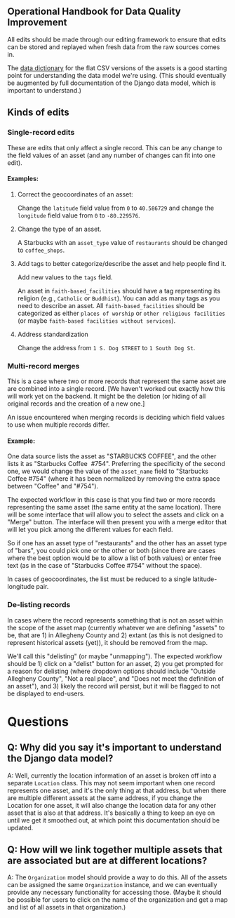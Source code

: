 ## Operational Handbook for Data Quality Improvement

All edits should be made through our editing framework to ensure that edits can be stored and replayed when fresh data from the raw sources comes in.

The [data dictionary](https://github.com/WPRDC/asset-hound/blob/master/assets-data-dictionary.csv) for the flat CSV versions of the assets is a good starting point for understanding the data model we're using. (This should eventually be augmented by full documentation of the Django data model, which is important to understand.)

## Kinds of edits
### Single-record edits
These are edits that only affect a single record. This can be any change to the field values of an asset (and any number of changes can fit into one edit).

#### Examples:
1) Correct the geocoordinates of an asset:

   Change the `latitude` field value from `0` to `40.586729` and change the `longitude` field value from `0` to `-80.229576`.

2) Change the type of an asset.

   A Starbucks with an `asset_type` value of `restaurants` should be changed to `coffee_shops`.

3) Add tags to better categorize/describe the asset and help people find it.

   Add new values to the `tags` field.

   An asset in `faith-based_facilities` should have a tag representing its religion (e.g., `Catholic` or `Buddhist`). You can add as many tags as you need to describe an asset. All `faith-based_facilities` should be categorized as either `places of worship` or `other religious facilities` (or maybe `faith-based facilities without services`).

4) Address standardization

   Change the address from `1 S. Dog STREET` to `1 South Dog St`.


### Multi-record merges
This is a case where two or more records that represent the same asset are are combined into a single record.
[We haven't worked out exactly how this will work yet on the backend. It might be the deletion (or hiding of all original records and the creation of a new one.]

An issue encountered when merging records is deciding which field values to use when multiple records differ.

#### Example:
One data source lists the asset as "STARBUCKS COFFEE", and the other lists it as "Starbucks Coffee&nbsp; #754". Preferring the specificity of the second one, we would change the value of the `asset_name` field to "Starbucks Coffee #754" (where it has been normalized by removing the extra space between "Coffee" and "#754").

The expected workflow in this case is that you find two or more records representing the same asset (the same entity at the same location). There will be some interface that will allow you to select the assets and click on a "Merge" button. The interface will then present you with a merge editor that will let you pick among the different values for each field.

So if one has an asset type of "restaurants" and the other has an asset type of "bars", you could pick one or the other or both (since there are cases where the best option would be to allow a list of both values) or enter free text (as in the case of "Starbucks Coffee #754" without the space).

In cases of geocoordinates, the list must be reduced to a single latitude-longitude pair.

### De-listing records
In cases where the record represents something that is not an asset within the scope of the asset map (currently whatever we are defining "assets" to be, that are 1) in Allegheny County and 2) extant (as this is not designed to represent historical assets (yet)), it should be removed from the map.

We'll call this "delisting" (or maybe "unmapping"). The expected workflow should be 1) click on a "delist" button for an asset, 2) you get prompted for a reason for delisting (where dropdown options should include "Outside Allegheny County", "Not a real place", and "Does not meet the definition of an asset"), and 3) likely the record will persist, but it will be flagged to not be displayed to end-users.

# Questions

## Q: Why did you say it's important to understand the Django data model?
A: Well, currently the location information of an asset is broken off into a separate `Location` class. This may not seem important when one record represents one asset, and it's the only thing at that address, but when there are multiple different assets at the same address, if you change the Location for one asset, it will also change the location data for any other asset that is also at that address. It's basically a thing to keep an eye on until we get it smoothed out, at which point this documentation should be updated.

## Q: How will we link together multiple assets that are associated but are at different locations?
A: The `Organization` model should provide a way to do this. All of the assets can be assigned the same `Organization` instance, and we can eventually provide any necessary functionality for accessing those. (Maybe it should be possible for users to click on the name of the organization and get a map and list of all assets in that organization.)

